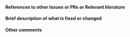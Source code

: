 <!-- Your title above should be a short description of what was changed. Do not include the issue number in the title. -->

#### References to other Issues or PRs or Relevant literature
<!-- If this pull request fixes an issue, write "Fixes #NNNN" in that exact format, e.g., "Fixes #1234". 
See https://github.com/blog/1506-closing-issues-via-pull-requests.
Please also write a comment on the issue linking back to this pull request once it is open. -->

#### Brief description of what is fixed or changed
<!-- Please provide clear and detailed information about what bug or issue your code has fixed, or what changes have been made to the code. -->

#### Other comments
<!-- Add any other important information here. -->